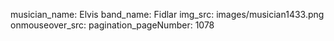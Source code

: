 musician_name: Elvis
band_name: Fidlar
img_src: images/musician1433.png
onmouseover_src: 
pagination_pageNumber: 1078